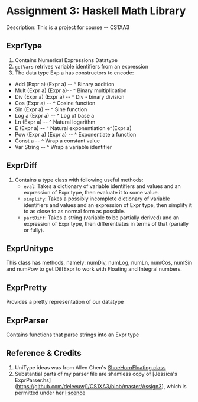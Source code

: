 
Assignment 3: Haskell Math Library
=======
Description: This is a project for course -- CS1XA3 

## ExprType
1. Contains Numerical Expressions Datatype
2. `getVars` retrives variable identifiers from an expression
3. The data type Exp a has constructors to encode:
 * Add (Expr a) (Expr a) -- ^ Binary addition
 * Mult (Expr a) (Expr a)-- ^ Binary multiplication
 * Div (Expr a) (Expr a) -- ^ Div - binary division
 * Cos (Expr a)          -- ^ Cosine function
 * Sin (Expr a)          -- ^ Sine function
 * Log a (Expr a)        -- ^ Log of base a           
 * Ln (Expr a)           -- ^ Natural logarithm
 * E (Expr a)            -- ^ Natural exponentiation e^(Expr a) 
 * Pow (Expr a) (Expr a) -- ^ Exponentiate a function
 * Const a               -- ^ Wrap a constant value
 * Var String            -- ^ Wrap a variable identifier

## ExprDiff
1. Contains a type class with following useful methods:
	* `eval`: Takes a dictionary of variable identifiers and values and an expression of Expr type, then evaluate it to some value.
	* `simplify`: Takes a possibly incomplete dictionary of variable identifiers and values and an expression of Expr type, then simplify it to as close to as normal form as possible.
	* `partDiff`: Takes a string (variable to be partially derived) and an expression of Expr type, then differentiates in terms of that (parially or fully).


## ExprUnitype
This class has methods, namely: numDiv, numLog, numLn, numCos, numSin and numPow to get DiffExpr to work with Floating and Integral numbers.

## ExprPretty
Provides a pretty representation of our datatype

## ExprParser
Contains functions that parse strings into an Expr type

## Reference & Credits
1. UniType ideas was from Allen Chen's [ShoeHornFloating class](https://github.com/zhouh46/CS1XA3/tree/master/Assign3)
2. Substantial parts of my parser file are shamless copy of [Jessica's ExprParser.hs] (https://github.com/deleeuwj1/CS1XA3/blob/master/Assign3), which is permitted under her [liscence](https://github.com/deleeuwj1/CS1XA3/blob/master/Assign3/LICENSE.md)
